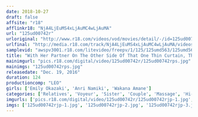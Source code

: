 ```yaml
---
date: 2018-10-27
draft: false
affsite: "r18"
afflinkr18: "NjA4LjEuMS4xLjAuMC4wLjAuMA"
url: "125ud00742r"
urloriginal: "http://www.r18.com/videos/vod/movies/detail/-/id=125ud00742r"
urlfinal: "http://media.r18.com/track/NjA4LjEuMS4xLjAuMC4wLjAuMA/videos/vod/movies/detail/-/id=125ud00742r"
samplevid: "awspv3001.r18.com/litevideo/freepv/1/125/125umd563/125umd563_dmb_w.mp4"
title: "With Her Partner On The Other Side Of That One Thin Curtain, This Couple Is Getting Spasmic And Orgasmic For An Oil Massage Sisters And Brothers Edition"
mainimgurl: "pics.r18.com/digital/video/125ud00742r/125ud00742rps.jpg"
mainimgs: "125ud00742rps.jpg"
releasedate: "Dec. 19, 2016"
duration: 124
productioncomp: "LEO"
girls: ['Emily Okazaki', 'Anri Namiki', 'Wakana Amane']
categories: ['Relatives', 'Voyeur', 'Sister', 'Couple', 'Massage', 'Hi-Def']
imgurls: ['pics.r18.com/digital/video/125ud00742r/125ud00742rjp-1.jpg', 'pics.r18.com/digital/video/125ud00742r/125ud00742rjp-2.jpg', 'pics.r18.com/digital/video/125ud00742r/125ud00742rjp-3.jpg', 'pics.r18.com/digital/video/125ud00742r/125ud00742rjp-4.jpg', 'pics.r18.com/digital/video/125ud00742r/125ud00742rjp-5.jpg', 'pics.r18.com/digital/video/125ud00742r/125ud00742rjp-6.jpg', 'pics.r18.com/digital/video/125ud00742r/125ud00742rjp-7.jpg', 'pics.r18.com/digital/video/125ud00742r/125ud00742rjp-8.jpg', 'pics.r18.com/digital/video/125ud00742r/125ud00742rjp-9.jpg', 'pics.r18.com/digital/video/125ud00742r/125ud00742rjp-10.jpg', 'pics.r18.com/digital/video/125ud00742r/125ud00742rjp-11.jpg', 'pics.r18.com/digital/video/125ud00742r/125ud00742rjp-12.jpg', 'pics.r18.com/digital/video/125ud00742r/125ud00742rjp-13.jpg', 'pics.r18.com/digital/video/125ud00742r/125ud00742rjp-14.jpg', 'pics.r18.com/digital/video/125ud00742r/125ud00742rjp-15.jpg', 'pics.r18.com/digital/video/125ud00742r/125ud00742rjp-16.jpg', 'pics.r18.com/digital/video/125ud00742r/125ud00742rjp-17.jpg', 'pics.r18.com/digital/video/125ud00742r/125ud00742rjp-18.jpg', 'pics.r18.com/digital/video/125ud00742r/125ud00742rjp-19.jpg', 'pics.r18.com/digital/video/125ud00742r/125ud00742rjp-20.jpg']
imgs: ['125ud00742rjp-1.jpg', '125ud00742rjp-2.jpg', '125ud00742rjp-3.jpg', '125ud00742rjp-4.jpg', '125ud00742rjp-5.jpg', '125ud00742rjp-6.jpg', '125ud00742rjp-7.jpg', '125ud00742rjp-8.jpg', '125ud00742rjp-9.jpg', '125ud00742rjp-10.jpg', '125ud00742rjp-11.jpg', '125ud00742rjp-12.jpg', '125ud00742rjp-13.jpg', '125ud00742rjp-14.jpg', '125ud00742rjp-15.jpg', '125ud00742rjp-16.jpg', '125ud00742rjp-17.jpg', '125ud00742rjp-18.jpg', '125ud00742rjp-19.jpg', '125ud00742rjp-20.jpg']
---
```

